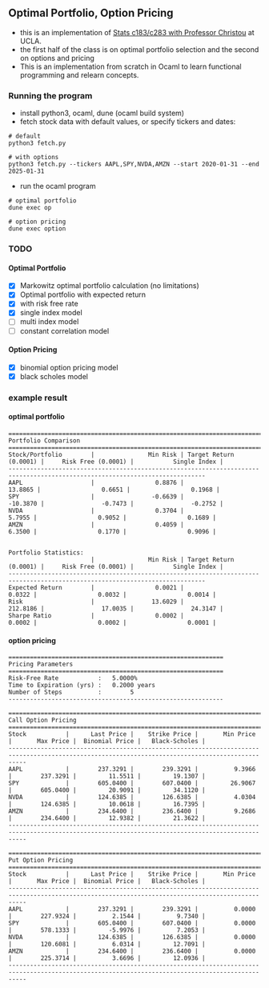 ## Optimal Portfolio, Option Pricing
- this is an implementation of [Stats c183/c283 with Professor Christou](http://www.stat.ucla.edu/~nchristo/statistics_c183_c283/) at UCLA. 
- the first half of the class is on optimal portfolio selection and the second on options and pricing
- This is an implementation from scratch in Ocaml to learn functional programming and relearn concepts. 

### Running the program
- install python3, ocaml, dune (ocaml build system) 
- fetch stock data with default values, or specify tickers and dates: 

```
# default
python3 fetch.py

# with options
python3 fetch.py --tickers AAPL,SPY,NVDA,AMZN --start 2020-01-31 --end 2025-01-31
```

- run the ocaml program 

```
# optimal portfolio
dune exec op

# option pricing
dune exec option
```

### TODO 
#### Optimal Portfolio
- [X] Markowitz optimal portfolio calculation (no limitations)    
- [X] Optimal portfolio with expected return   
- [X] with risk free rate   
- [X] single index model   
- [ ] multi index model   
- [ ] constant correlation model    

#### Option Pricing 
- [X] binomial option pricing model
- [X] black scholes model

### example result 

#### optimal portfolio
```
=============================================================================================================================
Portfolio Comparison
=============================================================================================================================
Stock/Portfolio        |               Min Risk | Target Return (0.0001) |     Risk Free (0.0001) |           Single Index |
-----------------------------------------------------------------------------------------------------------------------------
AAPL                   |                 0.8876 |                13.8865 |                 0.6651 |                 0.1968 |
SPY                    |                -0.6639 |               -10.3870 |                -0.7473 |                -0.2752 |
NVDA                   |                 0.3704 |                 5.7955 |                 0.9052 |                 0.1689 |
AMZN                   |                 0.4059 |                 6.3500 |                 0.1770 |                 0.9096 |


Portfolio Statistics:
                       |               Min Risk | Target Return (0.0001) |     Risk Free (0.0001) |           Single Index |
-----------------------------------------------------------------------------------------------------------------------------
Expected Return        |                 0.0021 |                 0.0322 |                 0.0032 |                 0.0014 |
Risk                   |                13.6029 |               212.8186 |                17.0035 |                24.3147 |
Sharpe Ratio           |                 0.0002 |                 0.0002 |                 0.0002 |                 0.0001 |
```

#### option pricing

```
============================================================
Pricing Parameters
============================================================
Risk-Free Rate           :   5.0000%
Time to Expiration (yrs) :   0.2000 years
Number of Steps          :        5
------------------------------------------------------------

=================================================================================================================================================
Call Option Pricing
=================================================================================================================================================
Stock           |      Last Price |    Strike Price |       Min Price |       Max Price |  Binomial Price |   Black-Scholes |
-------------------------------------------------------------------------------------------------------------------------------------------------
AAPL            |        237.3291 |        239.3291 |          9.3966 |        237.3291 |         11.5511 |         19.1307 |
SPY             |        605.0400 |        607.0400 |         26.9067 |        605.0400 |         20.9091 |         34.1120 |
NVDA            |        124.6385 |        126.6385 |          4.0304 |        124.6385 |         10.0618 |         16.7395 |
AMZN            |        234.6400 |        236.6400 |          9.2686 |        234.6400 |         12.9382 |         21.3622 |
-------------------------------------------------------------------------------------------------------------------------------------------------

=================================================================================================================================================
Put Option Pricing
=================================================================================================================================================
Stock           |      Last Price |    Strike Price |       Min Price |       Max Price |  Binomial Price |   Black-Scholes |
-------------------------------------------------------------------------------------------------------------------------------------------------
AAPL            |        237.3291 |        239.3291 |          0.0000 |        227.9324 |          2.1544 |          9.7340 |
SPY             |        605.0400 |        607.0400 |          0.0000 |        578.1333 |         -5.9976 |          7.2053 |
NVDA            |        124.6385 |        126.6385 |          0.0000 |        120.6081 |          6.0314 |         12.7091 |
AMZN            |        234.6400 |        236.6400 |          0.0000 |        225.3714 |          3.6696 |         12.0936 |
-------------------------------------------------------------------------------------------------------------------------------------------------
```


